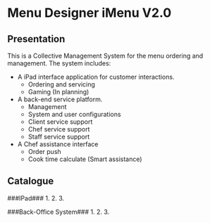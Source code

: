 Menu Designer iMenu V2.0
============
Presentation
------------
This is a Collective Management System for the menu ordering and management. The system includes:

* A iPad interface application for customer interactions.
    * Ordering and servicing
    * Gaming (In planning)
* A back-end service platform.
    * Management
    * System and user configurations
    * Client service support
    * Chef service support
    * Staff service support
* A Chef assistance interface
    * Order push
    * Cook time calculate (Smart assistance)


Catalogue
---------
###IPad###
1.
2.
3.


###Back-Office System###
1.
2.
3.

